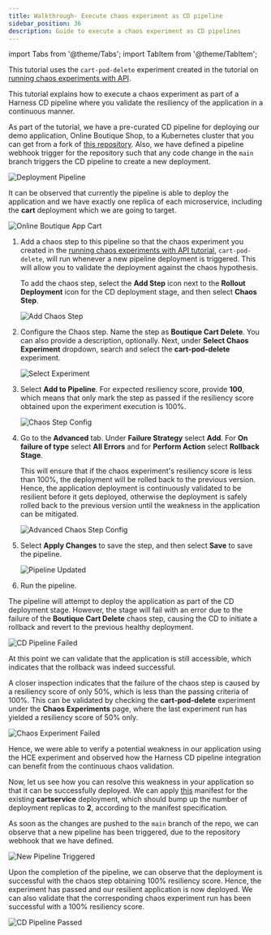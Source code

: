```yaml
---
title: Walkthrough- Execute chaos experiment as CD pipeline
sidebar_position: 36
description: Guide to execute a chaos experiment as CD pipelines
---
```

import Tabs from '@theme/Tabs';
import TabItem from '@theme/TabItem';

This tutorial uses the `cart-pod-delete` experiment created in the tutorial on [running chaos experiments with API](/docs/chaos-engineering/features/experiments/construct-and-run-custom-chaos-experiments.md#run-chaos-experiments-with-apis).

This tutorial explains how to execute a chaos experiment as part of a Harness CD pipeline where you validate the resiliency of the application in a continuous manner.

As part of the tutorial, we have a pre-curated CD pipeline for deploying our demo application, Online Boutique Shop, to a Kubernetes cluster that you can get from a fork of [this repository](https://github.com/chaosnative/harness-chaos-demo/tree/main/boutique-app-manifests). Also, we have defined a pipeline webhook trigger for the repository such that any code change in the `main` branch triggers the CD pipeline to create a new deployment.

![Deployment Pipeline](./static/cd-pipeline/deployment-pipeline.png)

It can be observed that currently the pipeline is able to deploy the application and we have exactly one replica of each microservice, including the **cart** deployment which we are going to target.

![Online Boutique App Cart](./static/cd-pipeline/online-boutique-app-cart.png)

1. Add a chaos step to this pipeline so that the chaos experiment you created in the [running chaos experiments with API tutorial](/docs/chaos-engineering/features/experiments/construct-and-run-custom-chaos-experiments.md#run-chaos-experiments-with-apis), `cart-pod-delete`, will run whenever a new pipeline deployment is triggered. This will allow you to validate the deployment against the chaos hypothesis.

   To add the chaos step, select the **Add Step** icon next to the **Rollout Deployment** icon for the CD deployment stage, and then select **Chaos Step**.

   ![Add Chaos Step](./static/cd-pipeline/add-chaos-step.png)

2. Configure the Chaos step. Name the step as **Boutique Cart Delete**. You can also provide a description, optionally. Next, under **Select Chaos Experiment** dropdown, search and select the **cart-pod-delete** experiment.

   ![Select Experiment](./static/cd-pipeline/select-experiment.png)

3. Select **Add to Pipeline**. For expected resiliency score, provide **100**, which means that only mark the step as passed if the resiliency score obtained upon the experiment execution is 100%.

   ![Chaos Step Config](./static/cd-pipeline/chaos-step-config.png)

4. Go to the **Advanced** tab. Under **Failure Strategy** select **Add**. For **On failure of type** select **All Errors** and for **Perform Action** select **Rollback Stage**.

   This will ensure that if the chaos experiment's resiliency score is less than 100%, the deployment will be rolled back to the previous version. Hence, the application deployment is continuously validated to be resilient before it gets deployed, otherwise the deployment is safely rolled back to the previous version until the weakness in the application can be mitigated.

   ![Advanced Chaos Step Config](./static/cd-pipeline/advanced-chaos-step-config.png)

5. Select **Apply Changes** to save the step, and then select **Save** to save the pipeline.

   ![Pipeline Updated](./static/cd-pipeline/pipeline-updated.png)

6. Run the pipeline.

The pipeline will attempt to deploy the application as part of the CD deployment stage. However, the stage will fail with an error due to the failure of the **Boutique Cart Delete** chaos step, causing the CD to initiate a rollback and revert to the previous healthy deployment.

![CD Pipeline Failed](./static/cd-pipeline/cd-pipeline-failed.png)

At this point we can validate that the application is still accessible, which indicates that the rollback was indeed successful.

A closer inspection indicates that the failure of the chaos step is caused by a resiliency score of only 50%, which is less than the passing criteria of 100%. This can be validated by checking the **cart-pod-delete** experiment under the **Chaos Experiments** page, where the last experiment run has yielded a resiliency score of 50% only.

![Chaos Experiment Failed](./static/cd-pipeline/chaos-experiment-failed.png)

Hence, we were able to verify a potential weakness in our application using the HCE experiment and observed how the Harness CD pipeline integration can benefit from the continuous chaos validation.

Now, let us see how you can resolve this weakness in your application so that it can be successfully deployed. We can apply [this](https://raw.githubusercontent.com/chaosnative/harness-chaos-demo/main/boutique-app-manifests/manifest/cart.yaml) manifest for the existing **cartservice** deployment, which should bump up the number of deployment replicas to **2**, according to the manifest specification.

As soon as the changes are pushed to the `main` branch of the repo, we can observe that a new pipeline has been triggered, due to the repository webhook that we have defined.

![New Pipeline Triggered](./static/cd-pipeline/new-pipeline-triggered.png)

Upon the completion of the pipeline, we can observe that the deployment is successful with the chaos step obtaining 100% resiliency score. Hence, the experiment has passed and our resilient application is now deployed. We can also validate that the corresponding chaos experiment run has been successful with a 100% resiliency score.

![CD Pipeline Passed](./static/cd-pipeline/cd-pipeline-passed.png)